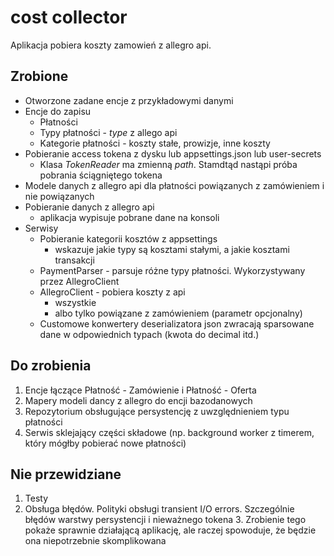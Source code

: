 # cost collector

Aplikacja pobiera koszty zamowień z allegro api.

## Zrobione

* Otworzone zadane encje z przykładowymi danymi
* Encje do zapisu
  * Płatności
  * Typy płatności - *type* z allego api
  * Kategorie płatności - koszty stałe, prowizje, inne koszty
* Pobieranie access tokena z dysku lub appsettings.json lub user-secrets
  * Klasa *TokenReader* ma zmienną *path*. Stamdtąd nastąpi próba pobrania ściągniętego tokena
* Modele danych z allegro api dla płatności powiązanych z zamówieniem i nie powiązanych
* Pobieranie danych z allegro api
  * aplikacja wypisuje pobrane dane na konsoli
* Serwisy
  * Pobieranie kategorii kosztów z appsettings
    * wskazuje jakie typy są kosztami stałymi, a jakie kosztami transakcji
  * PaymentParser - parsuje różne typy płatności. Wykorzystywany przez AllegroClient
  * AllegroClient - pobiera koszty z api
    * wszystkie
    * albo tylko powiązane z zamówieniem (parametr opcjonalny)
  * Customowe konwertery deserializatora json zwracają sparsowane dane w odpowiednich typach (kwota do decimal itd.)

## Do zrobienia

1. Encje łączące Płatność - Zamówienie i Płatność - Oferta
2. Mapery modeli dancy z allegro do encji bazodanowych
3. Repozytorium obsługujące persystencję z uwzględnieniem typu płatności
4. Serwis sklejający części składowe (np. background worker z timerem, który mógłby pobierać nowe płatności)

## Nie przewidziane
1. Testy
2. Obsługa błędów. Polityki obsługi transient I/O errors. Szczególnie błędów warstwy persystencji i nieważnego tokena
   3. Zrobienie tego pokaże sprawnie działającą aplikację, ale raczej spowoduje, że będzie ona niepotrzebnie skomplikowana  